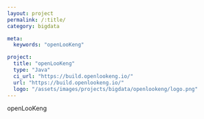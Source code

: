 ```yaml
---
layout: project
permalink: /:title/
category: bigdata

meta:
  keywords: "openLooKeng"

project:
  title: "openLooKeng"
  type: "Java"
  ci_url: "https://build.openlookeng.io/"
  url: "https://build.openlookeng.io/"
  logo: "/assets/images/projects/bigdata/openlookeng/logo.png"
---
```


<p>openLooKeng</p>
